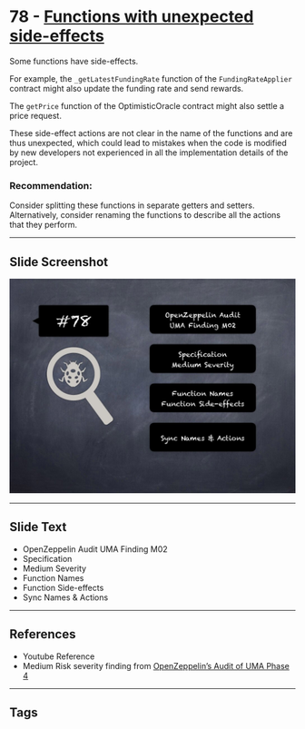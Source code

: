 
# 78 - [Functions with unexpected side-effects](./Functions%20with%20unexpected%20side-effects.md)

Some functions have side-effects. 

For example, the `_getLatestFundingRate` function of the `FundingRateApplier` contract might also update the funding rate and send rewards.

The `getPrice` function of the OptimisticOracle contract might also settle a price request.

These side-effect actions are not clear in the name of the functions and are thus unexpected, which could lead to mistakes when the code is modified by new developers not experienced in all the implementation details of the project.

### Recommendation:
Consider splitting these functions in separate getters and setters. Alternatively, consider renaming the functions to describe all the actions that they perform.
___
## Slide Screenshot
![078.jpg](../../images/7.%20Audit%20Findings%20101/078.jpg)
___
## Slide Text
- OpenZeppelin Audit UMA Finding M02
- Specification
- Medium Severity
- Function Names
- Function Side-effects
- Sync Names & Actions
___
## References
- Youtube Reference
- Medium Risk severity finding from [OpenZeppelin’s Audit of UMA Phase 4](https://blog.openzeppelin.com/uma-audit-phase-4/)
___
## Tags
